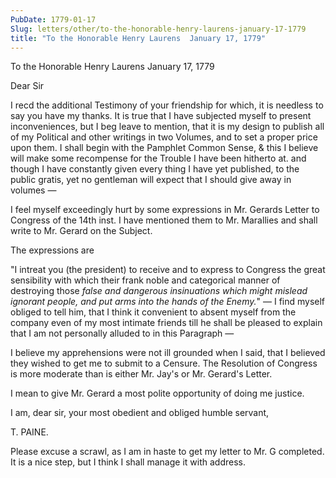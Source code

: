```yaml
---
PubDate: 1779-01-17
Slug: letters/other/to-the-honorable-henry-laurens-january-17-1779
title: "To the Honorable Henry Laurens  January 17, 1779"
---
```


   To the Honorable Henry Laurens  January 17, 1779

   Dear Sir 

   I recd the additional Testimony of your friendship for which, it is
   needless to say you have my thanks. It is true that I have subjected
   myself to present inconveniences, but I beg leave to mention, that it is my
   design to publish all of my Political and other writings in two Volumes,
   and to set a proper price upon them. I shall begin with the Pamphlet
   Common Sense, & this I believe will make some recompense for the Trouble
   I have been hitherto at. and though I have constantly given every thing I
   have yet published, to the public gratis, yet no gentleman will expect that
   I should give away in volumes &mdash;

   I feel myself exceedingly hurt by some expressions in Mr. Gerards Letter
   to Congress of the 14th inst. I have mentioned them to Mr. Marallies and
   shall write to Mr. Gerard on the Subject.

   The expressions are

   "I intreat you (the president) to receive and to express to Congress the great sensibility
   with which their frank noble and categorical manner of destroying those
   *false and dangerous insinuations which might mislead ignorant people, and
   put arms into the hands of the Enemy.*" &mdash; I find myself obliged to tell him, that I think it convenient to absent
   myself from the company even of my most intimate friends till he shall be
   pleased to explain that I am not personally alluded to in this Paragraph &mdash;
   
   I believe my apprehensions were not ill grounded when I said, that I
   believed they wished to get me to submit to a Censure. The Resolution 
   of Congress is more moderate than is either Mr. Jay's or
   Mr. Gerard's Letter. 
   
   I mean to give Mr. Gerard a most polite opportunity of doing me justice.

   I am, dear sir, your most obedient and obliged humble servant,

   T. PAINE.

   Please excuse a scrawl, as I am in haste to get my letter to Mr. G
   completed. It is a nice step, but I think I shall manage it with address.


